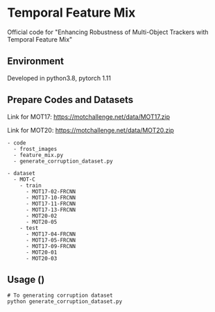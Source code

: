 # Temporal Feature Mix
Official code for "Enhancing Robustness of Multi-Object Trackers with Temporal Feature Mix"

## Environment
Developed in python3.8, pytorch 1.11

## Prepare Codes and Datasets
Link for MOT17: https://motchallenge.net/data/MOT17.zip

Link for MOT20: https://motchallenge.net/data/MOT20.zip

```
- code
  - frost_images
  - feature_mix.py
  - generate_corruption_dataset.py

- dataset
  - MOT-C
    - train
      - MOT17-02-FRCNN
      - MOT17-10-FRCNN
      - MOT17-11-FRCNN
      - MOT17-13-FRCNN
      - MOT20-02
      - MOT20-05
    - test
      - MOT17-04-FRCNN
      - MOT17-05-FRCNN
      - MOT17-09-FRCNN
      - MOT20-01
      - MOT20-03
```

## Usage ()
```
# To generating corruption dataset
python generate_corruption_dataset.py
```

```
```
